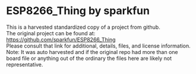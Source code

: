 
# ESP8266_Thing by sparkfun  
This is a harvested standardized copy of a project from github.  
The original project can be found at:  
https://github.com/sparkfun/ESP8266_Thing  
Please consult that link for additional, details, files, and license information.  
Note: It was auto harvested and if the original repo had more than one board file or anything out of the ordinary the files here are likely not representative.  
    